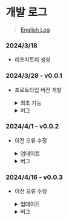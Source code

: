 # 개발 로그
> [English Log](./UpdateLog.md)

### 2024/3/18
- 리포지토리 생성

### 2024/3/28 - v0.0.1
- 프로토타입 버전 개발

  <details>
    <summary>최초 기능</summary>
    
    1. 좌클릭으로 UI 오브젝트 선택
    2. 선택된 오브젝트 드래그
    3. 선택된 오브젝트 하이라이트
    4. 노드 클릭&드래그 : 캔버스에서 선 렌더링

    ![1-1](https://github.com/ysj0828/NodeSystem/assets/63217600/312a31f4-ec84-4ba0-ba36-cd841bd5aed0)


  </details>
  
  <details>
    <summary>버그</summary>
    
    1. 렌더링된 선이 엉뚱한 위치에서 렌더링
 
    ![2-1](https://github.com/ysj0828/NodeSystem/assets/63217600/02615dc2-c808-47b0-9db6-a605ba5c48af)
      
  </details>

### 2024/4/1 - v0.0.2
- 이전 오류 수정

  <details>
    <summary>업데이트</summary>
    
    1. 버그 수정
        - 렌더링된 선이 엉뚱한 위치에서 렌더링

  </details>
  
  <details>
    <summary>버그</summary>
    
    1. 연결된 선이 렌더링 안되는 이슈
    2. 노드에서 드래그중일 때 선이 주변 노드에 자동으로 스냅되지 않는 이슈

    ![3-1](https://github.com/ysj0828/NodeSystem/assets/63217600/ba55d38d-23b7-413f-897e-a05b8ce29f52)

  </details>


### 2024/4/16 - v0.0.3
- 이전 오류 수정

  <details>
    <summary>업데이트</summary>
    
    1. Bug fix
        - 연결된 선이 렌더링 안되는 이슈

  </details>
  
  <details>
    <summary>버그</summary>
    
    1. 노드에서 드래그중일 때 선이 주변 노드에 자동으로 스냅되지 않는 이슈

    ![4-1](https://github.com/ysj0828/NodeSystem/assets/63217600/123649d7-73c0-4cc9-9e37-3a9785616c78)


  </details>
